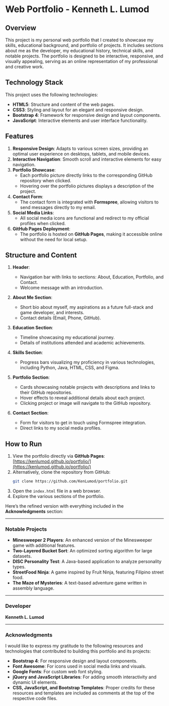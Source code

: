 # Web Portfolio - Kenneth L. Lumod

## Overview
This project is my personal web portfolio that I created to showcase my skills, educational background, and portfolio of projects. It includes sections about me as the developer, my educational history, technical skills, and notable projects. The portfolio is designed to be interactive, responsive, and visually appealing, serving as an online representation of my professional and creative work.

## Technology Stack
This project uses the following technologies:

- **HTML5**: Structure and content of the web pages.
- **CSS3**: Styling and layout for an elegant and responsive design.
- **Bootstrap 4**: Framework for responsive design and layout components.
- **JavaScript**: Interactive elements and user interface functionality.

## Features
1. **Responsive Design**: Adapts to various screen sizes, providing an optimal user experience on desktops, tablets, and mobile devices.
2. **Interactive Navigation**: Smooth scroll and interactive elements for easy navigation.
3. **Portfolio Showcase**:
   - Each portfolio picture directly links to the corresponding GitHub repository when clicked.
   - Hovering over the portfolio pictures displays a description of the project.
4. **Contact Form**:
   - The contact form is integrated with **Formspree**, allowing visitors to send messages directly to my email.
5. **Social Media Links**:
   - All social media icons are functional and redirect to my official profiles when clicked.
6. **GitHub Pages Deployment**:
   - The portfolio is hosted on **GitHub Pages**, making it accessible online without the need for local setup.

## Structure and Content
1. **Header**:
   - Navigation bar with links to sections: About, Education, Portfolio, and Contact.
   - Welcome message with an introduction.

2. **About Me Section**:
   - Short bio about myself, my aspirations as a future full-stack and game developer, and interests.
   - Contact details (Email, Phone, GitHub).

3. **Education Section**:
   - Timeline showcasing my educational journey.
   - Details of institutions attended and academic achievements.

4. **Skills Section**:
   - Progress bars visualizing my proficiency in various technologies, including Python, Java, HTML, CSS, and Figma.

5. **Portfolio Section**:
   - Cards showcasing notable projects with descriptions and links to their GitHub repositories.
   - Hover effects to reveal additional details about each project.
   - Clicking project or image will navigate to the GitHub repository.

6. **Contact Section**:
   - Form for visitors to get in touch using Formspree integration.
   - Direct links to my social media profiles.

## How to Run
1. View the portfolio directly via **GitHub Pages**:
   [https://kenlumod.github.io/portfolio/](https://kenlumod.github.io/portfolio/)
2. Alternatively, clone the repository from GitHub:
   ```bash
   git clone https://github.com/KenLumod/portfolio.git
   ```
3. Open the `index.html` file in a web browser.
4. Explore the various sections of the portfolio.

Here’s the refined version with everything included in the **Acknowledgments** section:  

---

### **Notable Projects**  
- **Minesweeper 2 Players**: An enhanced version of the Minesweeper game with additional features.  
- **Two-Layered Bucket Sort**: An optimized sorting algorithm for large datasets.  
- **DISC Personality Test**: A Java-based application to analyze personality types.  
- **StreetFood Ninja**: A game inspired by Fruit Ninja, featuring Filipino street food.  
- **The Maze of Mysteries**: A text-based adventure game written in assembly language.  

---

### **Developer**  
**Kenneth L. Lumod**  

---

### **Acknowledgments**  
I would like to express my gratitude to the following resources and technologies that contributed to building this portfolio and its projects:  

- **Bootstrap 4**: For responsive design and layout components.  
- **Font Awesome**: For icons used in social media links and visuals.  
- **Google Fonts**: For custom web font styling.  
- **jQuery and JavaScript Libraries**: For adding smooth interactivity and dynamic UI elements.  
- **CSS, JavaScript, and Bootstrap Templates**: Proper credits for these resources and templates are included as comments at the top of the respective code files.  

